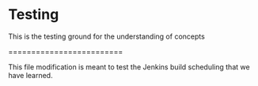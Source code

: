 # Testing
This is the testing ground for the understanding of concepts

=========================
<p> This file modification is meant to test the Jenkins build scheduling that we have learned.</p>

